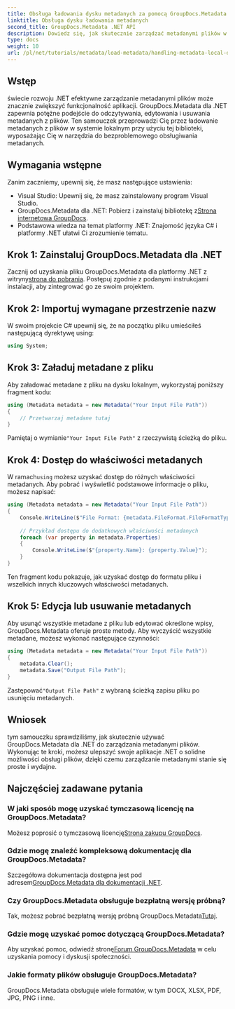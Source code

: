 ```yaml
---
title: Obsługa ładowania dysku metadanych za pomocą GroupDocs.Metadata w .NET
linktitle: Obsługa dysku ładowania metadanych
second_title: GroupDocs.Metadata .NET API
description: Dowiedz się, jak skutecznie zarządzać metadanymi plików w aplikacjach .NET za pomocą GroupDocs.Metadata. Ten kompleksowy przewodnik przeprowadzi Cię przez proces instalacji, uzyskując dostęp do właściwości metadanych.
type: docs
weight: 10
url: /pl/net/tutorials/metadata/load-metadata/handling-metadata-local-disk/
---
```

## Wstęp

świecie rozwoju .NET efektywne zarządzanie metadanymi plików może znacznie zwiększyć funkcjonalność aplikacji. GroupDocs.Metadata dla .NET zapewnia potężne podejście do odczytywania, edytowania i usuwania metadanych z plików. Ten samouczek przeprowadzi Cię przez ładowanie metadanych z plików w systemie lokalnym przy użyciu tej biblioteki, wyposażając Cię w narzędzia do bezproblemowego obsługiwania metadanych.

## Wymagania wstępne

Zanim zaczniemy, upewnij się, że masz następujące ustawienia:

- Visual Studio: Upewnij się, że masz zainstalowany program Visual Studio.
-  GroupDocs.Metadata dla .NET: Pobierz i zainstaluj bibliotekę z[Strona internetowa GroupDocs](https://releases.groupdocs.com/metadata/net/).
- Podstawowa wiedza na temat platformy .NET: Znajomość języka C# i platformy .NET ułatwi Ci zrozumienie tematu.

## Krok 1: Zainstaluj GroupDocs.Metadata dla .NET

 Zacznij od uzyskania pliku GroupDocs.Metadata dla platformy .NET z witryny[strona do pobrania](https://releases.groupdocs.com/metadata/net/). Postępuj zgodnie z podanymi instrukcjami instalacji, aby zintegrować go ze swoim projektem.

## Krok 2: Importuj wymagane przestrzenie nazw

W swoim projekcie C# upewnij się, że na początku pliku umieściłeś następującą dyrektywę using:

```csharp
using System;
```

## Krok 3: Załaduj metadane z pliku

Aby załadować metadane z pliku na dysku lokalnym, wykorzystaj poniższy fragment kodu:

```csharp
using (Metadata metadata = new Metadata("Your Input File Path"))
{
    // Przetwarzaj metadane tutaj
}
```

 Pamiętaj o wymianie`"Your Input File Path"` z rzeczywistą ścieżką do pliku.

## Krok 4: Dostęp do właściwości metadanych

 W ramach`using` możesz uzyskać dostęp do różnych właściwości metadanych. Aby pobrać i wyświetlić podstawowe informacje o pliku, możesz napisać:

```csharp
using (Metadata metadata = new Metadata("Your Input File Path"))
{
    Console.WriteLine($"File Format: {metadata.FileFormat.FileFormatType}");
    
    // Przykład dostępu do dodatkowych właściwości metadanych
    foreach (var property in metadata.Properties)
    {
        Console.WriteLine($"{property.Name}: {property.Value}");
    }
}
```

Ten fragment kodu pokazuje, jak uzyskać dostęp do formatu pliku i wszelkich innych kluczowych właściwości metadanych. 

## Krok 5: Edycja lub usuwanie metadanych

Aby usunąć wszystkie metadane z pliku lub edytować określone wpisy, GroupDocs.Metadata oferuje proste metody. Aby wyczyścić wszystkie metadane, możesz wykonać następujące czynności:

```csharp
using (Metadata metadata = new Metadata("Your Input File Path"))
{
    metadata.Clear();
    metadata.Save("Output File Path");
}
```

 Zastępować`"Output File Path"` z wybraną ścieżką zapisu pliku po usunięciu metadanych.

## Wniosek

tym samouczku sprawdziliśmy, jak skutecznie używać GroupDocs.Metadata dla .NET do zarządzania metadanymi plików. Wykonując te kroki, możesz ulepszyć swoje aplikacje .NET o solidne możliwości obsługi plików, dzięki czemu zarządzanie metadanymi stanie się proste i wydajne.

## Najczęściej zadawane pytania

### W jaki sposób mogę uzyskać tymczasową licencję na GroupDocs.Metadata?
 Możesz poprosić o tymczasową licencję[Strona zakupu GroupDocs](https://purchase.groupdocs.com/temporary-license/).

### Gdzie mogę znaleźć kompleksową dokumentację dla GroupDocs.Metadata?
 Szczegółowa dokumentacja dostępna jest pod adresem[GroupDocs.Metadata dla dokumentacji .NET](https://reference.groupdocs.com/metadata/net/).

### Czy GroupDocs.Metadata obsługuje bezpłatną wersję próbną?
 Tak, możesz pobrać bezpłatną wersję próbną GroupDocs.Metadata[Tutaj](https://releases.groupdocs.com/).

### Gdzie mogę uzyskać pomoc dotyczącą GroupDocs.Metadata?
 Aby uzyskać pomoc, odwiedź stronę[Forum GroupDocs.Metadata](https://forum.groupdocs.com/c/metadata/14) w celu uzyskania pomocy i dyskusji społeczności.

### Jakie formaty plików obsługuje GroupDocs.Metadata?
GroupDocs.Metadata obsługuje wiele formatów, w tym DOCX, XLSX, PDF, JPG, PNG i inne.